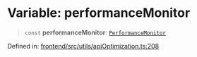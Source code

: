# Variable: performanceMonitor

> `const` **performanceMonitor**: [`PerformanceMonitor`](../classes/PerformanceMonitor.md)

Defined in: [frontend/src/utils/apiOptimization.ts:208](https://github.com/lsendel/sass/blob/ca8b2b87627589617e0de57047e1f50d53e78078/frontend/src/utils/apiOptimization.ts#L208)
